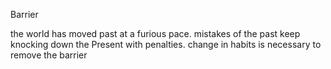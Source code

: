 Barrier

the world has moved past at a furious pace. 
mistakes of the past keep knocking down the Present with penalties. 
change in habits is necessary to remove the barrier